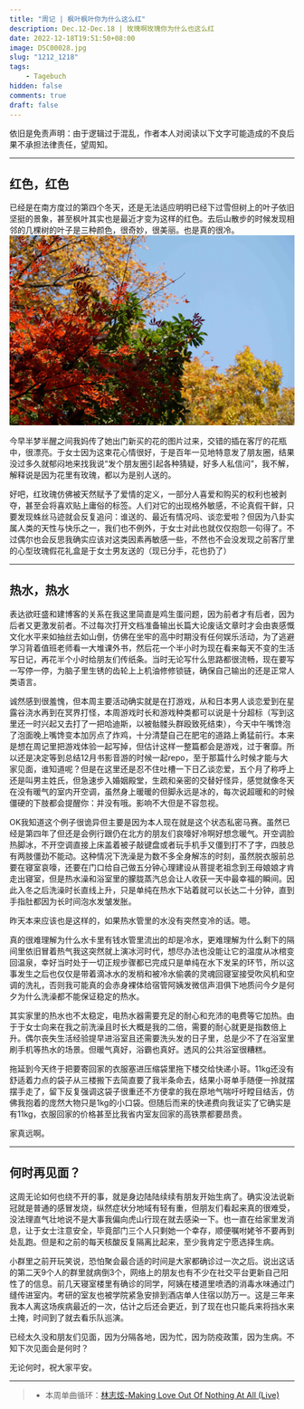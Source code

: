 ```yaml
---
title: "周记 | 枫叶枫叶你为什么这么红"
description: Dec.12-Dec.18 | 玫瑰啊玫瑰你为什么也这么红
date: 2022-12-18T19:51:50+08:00
image: DSC00028.jpg
slug: "1212_1218" 
tags:
    - Tagebuch
hidden: false
comments: true
draft: false
---
```

依旧是免责声明：由于逻辑过于混乱，作者本人对阅读以下文字可能造成的不良后果不承担法律责任，望周知。<br>

---
## 红色，红色
已经是在南方度过的第四个冬天，还是无法适应明明已经下过雪但树上的叶子依旧坚挺的景象，甚至枫叶其实也是最近才变为这样的红色。去后山散步的时候发现相邻的几棵树的叶子是三种颜色，很奇妙，很美丽。也是真的很冷。
![三色叶子](DSC00026.jpg)
<style>
  img[alt="三色叶子"]{
    width:600px;
  }
</style>

今早半梦半醒之间我妈传了她出门新买的花的图片过来，交错的插在客厅的花瓶中，很漂亮。于女士因为这束花心情很好，于是百年一见地特意发了朋友圈，结果没过多久就郁闷地来找我说“发个朋友圈引起各种猜疑，好多人私信问”，我不解，解释说是因为花里有玫瑰，都以为是别人送的。

好吧，红玫瑰仿佛被天然赋予了爱情的定义，一部分人喜爱和购买的权利也被剥夺，甚至会将喜欢贴上庸俗的标签。人们对它的出现格外敏感，不论真假干鲜，只要发现蛛丝马迹就会反复追问：谁送的、最近有情况吗、谈恋爱啦？但因为八卦实属人类的天性与快乐之一，我们也不例外，于女士对此也就仅仅抱怨一句得了。不过偶尔也会反思我确实应该对这类因素再敏感一些，不然也不会没发现之前客厅里的心型玫瑰假花礼盒是于女士男友送的（现已分手，花也扔了）

---
## 热水，热水
表达欲旺盛和建博客的关系在我这里简直是鸡生蛋问题，因为前者才有后者，因为后者又更激发前者。不过每次打开文档准备输出长篇大论废话文章时才会由衷感慨文化水平来如抽丝去如山倒，仿佛在坐牢的高中时期没有任何娱乐活动，为了逃避学习背着值班老师看一大堆课外书，然后花一个半小时为现在看来每天不变的生活写日记，再花半个小时给朋友们传纸条。当时无论写什么思路都很流畅，现在要写一写停一停，为脑子里生锈的齿轮上上机油修修锁链，确保自己输出的还是正常人类语言。

诚然感到很羞愧，但本周主要活动确实就是在打游戏，从和日本男人谈恋爱到在星露谷浇水再到在冥界打怪，本周游戏时长和游戏种类都可以说是十分超标（写到这里还一时兴起又去打了一把哈迪斯，以被骷髅头群殴致死结束），今天中午嘴馋泡了泡面晚上嘴馋变本加厉点了炸鸡，十分清楚自己在肥宅的道路上勇猛前行。本来是想在周记里把游戏体验一起写掉，但估计这样一整篇都会是游戏，过于奢靡。所以还是决定等到总结12月书影音游的时候一起repo，至于那篇什么时候才能与大家见面，谁知道呢？但是在这里还是忍不住吐槽一下日乙谈恋爱，五个月了称呼上还是叫男主姓氏，但急速步入婚姻殿堂，生疏和亲密的交替好怪异，感觉就像冬天在没有暖气的室内开空调，虽然身上暖暖的但脚永远是冰的，每次说超暖和的时候僵硬的下肢都会提醒你：并没有哦。影响不大但是不容忽视。

OK我知道这个例子很诡异但主要是因为本人现在就是这个状态私密马赛。虽然已经是第四年了但还是会例行跟仍在北方的朋友们哀嚎好冷啊好想念暖气。开空调脸热脚冰，不开空调直接上床盖着被子敲键盘或者玩手机手又僵到打不了字，四肢总有两肢僵劲不能动。这种情况下洗澡是为数不多全身解冻的时刻，虽然脱衣服前总要在寝室哀嚎，还要在门口给自己做五分钟心理建设从菩提老祖念到王母娘娘才肯走出寝室，但是热水澡和浴室里的朦胧蒸汽总会让人收获一天中最幸福的瞬间。因此入冬之后洗澡时长直线上升，只是单纯在热水下站着就可以长达二十分钟，直到手指肚都因为长时间泡水发皱发胀。

昨天本来应该也是这样的，如果热水管里的水没有突然变冷的话。嗯。

真的很难理解为什么水卡里有钱水管里流出的却是冷水，更难理解为什么剩下的隔间里依旧冒着热气我这突然就上演冰河时代，想尽办法也没能让它的温度从冰棺变回温泉，幸好当时处于一切正规步骤都已完成只是单纯在水下发呆的环节，所以这事发生之后也仅仅是带着滴冰水的发梢和被冷水偷袭的灵魂回寝室接受吹风机和空调的洗礼，否则我可能真的会赤身裸体给宿管阿姨发微信声泪俱下地质问今夕是何夕为什么洗澡都不能保证稳定的热水。

其实家里的热水也不太稳定，电热水器需要充足的耐心和充沛的电费等它加热。由于于女士向来在我之前洗澡且时长大概是我的二倍，需要的耐心就更是指数倍上升。偶尔丧失生活经验提早进浴室且还需要洗头发的日子里，总是少不了在浴室里刷手机等热水的场景。但暖气真好，浴霸也真好。透风的公共浴室很糟糕。

拖延到今天终于把要寄回家的衣服塞进压缩袋里拖下楼交给快递小哥。11kg还没有舒适着力点的袋子从三楼搬下去简直要了我半条命去，结果小哥单手随便一拎就摆摆手走了，留下反复强调这袋子很重还不方便拿的我在原地气喘吁吁瞠目结舌，仿佛我抱着的庞然大物只是1kg的小口袋。但随后而来的快递费向我证实了它确实是有11kg，衣服回家的价格甚至比我省内室友回家的高铁票都要昂贵。

家真远啊。

---

## 何时再见面？
这周无论如何也绕不开的事，就是身边陆陆续续有朋友开始生病了。确实没法说新冠就是普通的感冒发烧，纵然症状分地域有轻有重，但朋友们看起来真的很难受，没法理直气壮地说不是大事我偏向虎山行现在就去感染一下。也一直在给家里发消息，让于女士注意安全，毕竟部门三个人只剩她一个幸存，顺便嘱咐姥爷不要再到处乱跑。但是和之前的每天核酸反复隔离比起来，至少我肯定宁愿选择生病。

小群里之前开玩笑说，恐怕聚会最合适的时间是大家都确诊过一次之后。说出这话的第二天9个人的群里就病倒3个，网络上的朋友也有不少在社交平台更新自己阳性了的信息。前几天寝室楼里有确诊的同学，阿姨在楼道里喷洒的消毒水味通过门缝传进室内。考研的室友也被学院紧急安排到酒店单人住宿以防万一。这是三年来我本人离这场疾病最近的一次，估计之后还会更近，到了现在也只能兵来将挡水来土掩，时间到了就去看乐队巡演。

已经太久没和朋友们见面，因为分隔各地，因为忙，因为防疫政策，因为生病。不知下次见面会是何时？

无论何时，祝大家平安。

---

> - 本周单曲循环：[林志炫-Making Love Out Of Nothing At All (Live)](http://music.163.com/song/25984152?userid=1369261027) 
